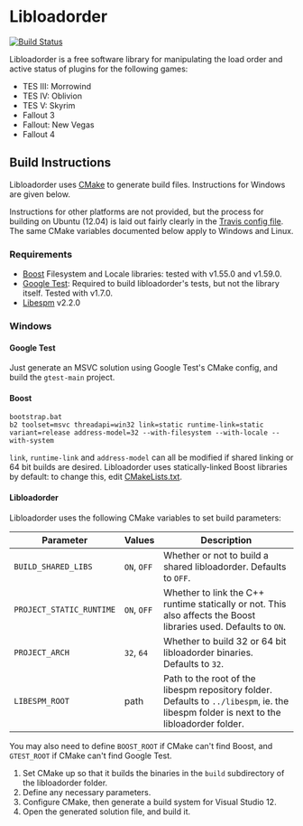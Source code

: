 # Libloadorder

[![Build Status](https://travis-ci.org/WrinklyNinja/libloadorder.svg?branch=master)](https://travis-ci.org/WrinklyNinja/libloadorder)

Libloadorder is a free software library for manipulating the load order and active status of plugins for the following games:

* TES III: Morrowind
* TES IV: Oblivion
* TES V: Skyrim
* Fallout 3
* Fallout: New Vegas
* Fallout 4

## Build Instructions

Libloadorder uses [CMake](http://cmake.org) to generate build files. Instructions for Windows are given below.

Instructions for other platforms are not provided, but the process for building on Ubuntu (12.04) is laid out fairly clearly in the [Travis config file](.travis.yml). The same CMake variables documented below apply to Windows and Linux.

### Requirements

* [Boost](http://www.boost.org) Filesystem and Locale libraries: tested with v1.55.0 and v1.59.0.
* [Google Test](https://github.com/google/googletest): Required to build libloadorder's tests, but not the library itself. Tested with v1.7.0.
* [Libespm](http://github.com/WrinklyNinja/libespm) v2.2.0

### Windows

#### Google Test

Just generate an MSVC solution using Google Test's CMake config, and build the `gtest-main` project.

#### Boost

```
bootstrap.bat
b2 toolset=msvc threadapi=win32 link=static runtime-link=static variant=release address-model=32 --with-filesystem --with-locale --with-system
```

`link`, `runtime-link` and `address-model` can all be modified if shared linking or 64 bit builds are desired. Libloadorder uses statically-linked Boost libraries by default: to change this, edit [CMakeLists.txt](CMakeLists.txt).

#### Libloadorder

Libloadorder uses the following CMake variables to set build parameters:

Parameter | Values | Description
----------|--------|------------
`BUILD_SHARED_LIBS` | `ON`, `OFF` | Whether or not to build a shared libloadorder. Defaults to `OFF`.
`PROJECT_STATIC_RUNTIME` | `ON`, `OFF` | Whether to link the C++ runtime statically or not. This also affects the Boost libraries used. Defaults to `ON`.
`PROJECT_ARCH` | `32`, `64` | Whether to build 32 or 64 bit libloadorder binaries. Defaults to `32`.
`LIBESPM_ROOT` | path | Path to the root of the libespm repository folder. Defaults to `../libespm`, ie. the libespm folder is next to the libloadorder folder.

You may also need to define `BOOST_ROOT` if CMake can't find Boost, and `GTEST_ROOT` if CMake can't find Google Test.

1. Set CMake up so that it builds the binaries in the `build` subdirectory of the libloadorder folder.
2. Define any necessary parameters.
3. Configure CMake, then generate a build system for Visual Studio 12.
4. Open the generated solution file, and build it.
